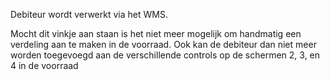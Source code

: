 Debiteur wordt verwerkt via het WMS.

Mocht dit vinkje aan staan is het niet meer mogelijk om handmatig een verdeling aan te maken in de voorraad. Ook kan de debiteur dan niet meer worden toegevoegd aan de verschillende controls op de schermen 2, 3, en 4 in de voorraad
